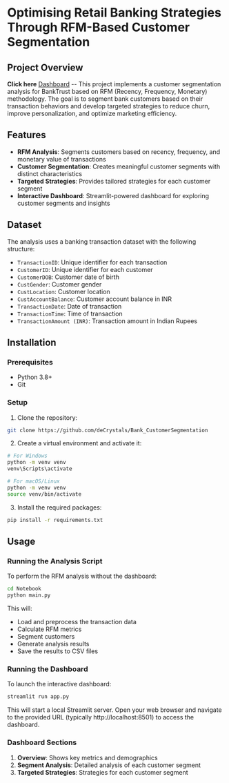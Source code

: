 # Optimising Retail Banking Strategies Through RFM-Based Customer Segmentation

## Project Overview
**Click here** [Dashboard](https://bank-segmentation.streamlit.app/) --
This project implements a customer segmentation analysis for BankTrust based on RFM (Recency, Frequency, Monetary) methodology. The goal is to segment bank customers based on their transaction behaviors and develop targeted strategies to reduce churn, improve personalization, and optimize marketing efficiency.

## Features

- **RFM Analysis**: Segments customers based on recency, frequency, and monetary value of transactions
- **Customer Segmentation**: Creates meaningful customer segments with distinct characteristics
- **Targeted Strategies**: Provides tailored strategies for each customer segment
- **Interactive Dashboard**: Streamlit-powered dashboard for exploring customer segments and insights
  
## Dataset

The analysis uses a banking transaction dataset with the following structure:

- `TransactionID`: Unique identifier for each transaction
- `CustomerID`: Unique identifier for each customer
- `CustomerDOB`: Customer date of birth
- `CustGender`: Customer gender
- `CustLocation`: Customer location
- `CustAccountBalance`: Customer account balance in INR
- `TransactionDate`: Date of transaction
- `TransactionTime`: Time of transaction
- `TransactionAmount (INR)`: Transaction amount in Indian Rupees


## Installation

### Prerequisites

- Python 3.8+
- Git

### Setup

1. Clone the repository:
```bash
git clone https://github.com/deCrystals/Bank_CustomerSegmentation

```

2. Create a virtual environment and activate it:
```bash
# For Windows
python -m venv venv
venv\Scripts\activate

# For macOS/Linux
python -m venv venv
source venv/bin/activate
```

3. Install the required packages:
```bash
pip install -r requirements.txt
```

## Usage

### Running the Analysis Script

To perform the RFM analysis without the dashboard:

```bash
cd Notebook
python main.py
```

This will:
- Load and preprocess the transaction data
- Calculate RFM metrics
- Segment customers
- Generate analysis results
- Save the results to CSV files

### Running the Dashboard

To launch the interactive dashboard:

```bash
streamlit run app.py
```

This will start a local Streamlit server. Open your web browser and navigate to the provided URL (typically http://localhost:8501) to access the dashboard.

### Dashboard Sections

1. **Overview**: Shows key metrics and demographics
2. **Segment Analysis**: Detailed analysis of each customer segment
3. **Targeted Strategies**: Strategies for each customer segment


